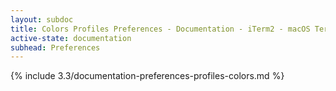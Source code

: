 ```yaml
---
layout: subdoc
title: Colors Profiles Preferences - Documentation - iTerm2 - macOS Terminal Replacement
active-state: documentation
subhead: Preferences
---
```

{% include 3.3/documentation-preferences-profiles-colors.md %}
